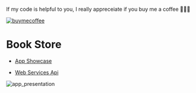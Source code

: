 If my code is helpful to you, I really appreceiate if you buy me a coffee 🙇🏻‍☕️ 

[![buymecoffee](https://user-images.githubusercontent.com/43441567/149409893-4e380e53-36df-4de6-b5c0-482f837ab4dc.gif)](https://www.buymeacoffee.com/erncncbk)


# Book Store

- [App Showcase](https://drive.google.com/file/d/1uZBS5IxoTKl2xervnTRclGrNKyCNJTsV/view?usp=sharing)

- [Web Services Api ](http://docs.tpbookserver.apiary.io)

![app_presentation](https://user-images.githubusercontent.com/43441567/159806408-55afde36-2821-46f6-a692-3ead799c1b73.png)





